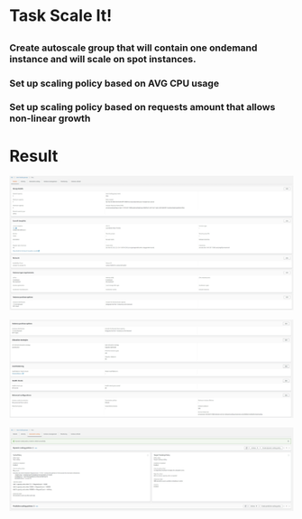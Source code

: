 # Task Scale It!

## 

### Create autoscale group that will contain one ondemand instance and will scale on spot instances.
### Set up scaling policy based on AVG CPU usage
### Set up scaling policy based on requests amount that allows non-linear growth 


# Result

![alt load balancer](images/t2.jpg)

![alt load balancer](images/t3.jpg)

![alt instances](images/t1.jpg)
